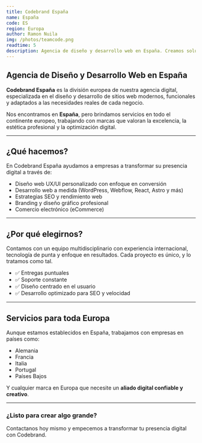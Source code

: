 ```yaml
---
title: Codebrand España
name: España
code: ES
region: Europa
author: Ramon Nuila
img: /photos/teamcode.png
readtime: 5
description: Agencia de diseño y desarrollo web en España. Creamos soluciones digitales personalizadas para empresas que buscan calidad, innovación y resultados reales en Europa.
---
```


## Agencia de Diseño y Desarrollo Web en España

**Codebrand España** es la división europea de nuestra agencia digital, especializada en el diseño y desarrollo de sitios web modernos, funcionales y adaptados a las necesidades reales de cada negocio.

Nos encontramos en **España**, pero brindamos servicios en todo el continente europeo, trabajando con marcas que valoran la excelencia, la estética profesional y la optimización digital.

---

## ¿Qué hacemos?

En Codebrand España ayudamos a empresas a transformar su presencia digital a través de:

- Diseño web UX/UI personalizado con enfoque en conversión
- Desarrollo web a medida (WordPress, Webflow, React, Astro y más)
- Estrategias SEO y rendimiento web
- Branding y diseño gráfico profesional
- Comercio electrónico (eCommerce)

---

## ¿Por qué elegirnos?

Contamos con un equipo multidisciplinario con experiencia internacional, tecnología de punta y enfoque en resultados. Cada proyecto es único, y lo tratamos como tal.

- ✅ Entregas puntuales
- ✅ Soporte constante
- ✅ Diseño centrado en el usuario
- ✅ Desarrollo optimizado para SEO y velocidad

---

## Servicios para toda Europa

Aunque estamos establecidos en España, trabajamos con empresas en países como:

- Alemania
- Francia
- Italia
- Portugal
- Países Bajos

Y cualquier marca en Europa que necesite un **aliado digital confiable y creativo**.

---

### ¿Listo para crear algo grande?

Contactanos hoy mismo y empecemos a transformar tu presencia digital con Codebrand.
